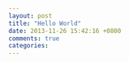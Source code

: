 ```yaml
---
layout: post
title: "Hello World"
date: 2013-11-26 15:42:16 +0800
comments: true
categories: 
---
```

